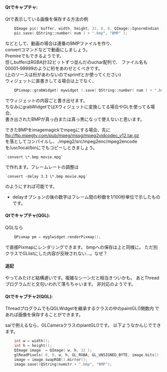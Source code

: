 #### Qtでキャプチャ:

Qtで表示している画像を保存する方法の例
```cpp
	QImage pic( buffer, width, height, 32, 0, 0, QImage::IgnoreEndian );
	pic.save( QString::number( num ) + ".bmp", "BMP" );
```
などとして、動画の場合は連番のBMPファイルを作り、  
convertコマンドなどで動画にしましょう。  
Premireでもできるようです。  
但しbufferはRGBA計32ビットずつ並んだのuchar配列で、 ファイル名も00001-99999のように桁をあわせとくべきです。  
(上のソースは桁があわないのでsprintfとか使ってください)  
ウィジェットに直書きしてる場合は上でなく、
```cpp
	QPixmap::grabWidget( mywidget ).save( QString::number( num ) + ".bmp", "BMP" );
```
でウィジェットの内容ごと書き出せます。  
ちなみにgrabWidgetではXウィジェットに変換してる場合やGLを使ってる場合、  
書き出されたBMPが真っ白または真っ黒になって使えないと思います。

できたBMPをimagemagickでmpegにする場合、先に  
[ftp://ftp.mpegtv.com/pub/mpeg/mssg/mpeg2vidcodec_v12.tar.gz  
](ftp://ftp.mpegtv.com/pub/mpeg/mssg/mpeg2vidcodec_v12.tar.gz&br;)を落としてコンパイルし、./mpeg2/src/mpeg2enc/mpeg2encode を/usr/local/binにでもコピーしときましょう。

	`convert \*.bmp movie.mpg`

で作れます。フレームレートの調整は

	`convert -delay 3.3 \*.bmp movie.mpg`

のようにすれば可能です。  

*   delayオプションの後の数字はフレーム間の秒数を1/100秒単位で示したものです。



#### Qtでキャプチャ(QGL):

QGLなら
```cpp
	QPixmap pm = myglwidget.renderPixmap();
```
で直接Pixmapにレンダリングできます。 bmpへの保存は上と同様に。 ただ別クラスでGLlistにした内容が反映されない…。なぜ？


#### 追記

やってみたけど結構遅いです。複雑なシーンだと相当きついかも。 あとThreadプログラムだと文句いわれて落ちちゃいます。 非対応のようです。


#### Qtでキャプチャ2(QGL):

ThreadプログラムでもQGLWidgetを継承するクラスの中のpaintGL()関数内 であれば画像を保存することができます。

saiで例えるなら、GLCameraクラスのpiantGL()です。 以下ようなかんじでできます。
```cpp
	int w = width();
	int h = height();
	QImage image  = QImage( w, h, 32 );
	glReadPixels( 0, 0, w, h, GL_RGBA, GL_UNSIGNED_BYTE, image.bits() );
	image = image.swapRGB().mirror();
	image.save((QString)numstr + ".bmp", "BMP");
```
